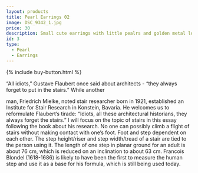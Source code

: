```yaml
---
layout: products
title: Pearl Earrings 02
image: DSC_9342_1.jpg
price: 30
description: Small cute earrings with little pealrs and golden metal loops.
id: 3
type:
  - Pearl
  - Earrings
---
```


{% include buy-button.html %}

“All idiots,” Gustave Flaubert once said about architects - “they always forget to put in the stairs.” While another

 man, Friedrich Mielke, noted stair researcher born in 1921, established an Institute for Stair Research in Konstein, Bavaria. He welcomes us to reformulate Flaubert’s tirade: “Idiots, all these architectural historians, they always forget the stairs.” I will focus on the topic of stairs in this essay following the book about his research.
No one can possibly climb a flight of stairs without making contact with one’s foot. Foot and step dependent on each other. The step height/riser and step width/tread of a stair are tied to the person using it. The length of one step in planar ground for an adult is about 76 cm, which is reduced on an inclination to about 63 cm. Francois Blondel (1618-1686) is likely to have been the first to measure the human step and use it as a base for his formula, which is still being used today.
